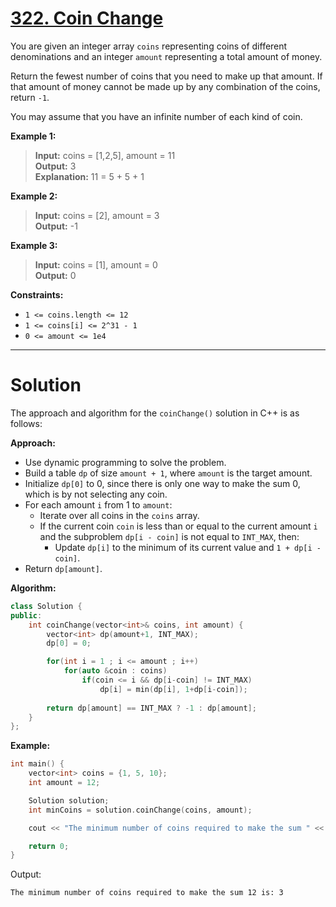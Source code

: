 # [322. Coin Change](https://leetcode.com/problems/coin-change/)

You are given an integer array `coins` representing coins of different denominations and an integer `amount` representing a total amount of money.

Return the fewest number of coins that you need to make up that amount. If that amount of money cannot be made up by any combination of the coins, return `-1`.

You may assume that you have an infinite number of each kind of coin.

**Example 1:**

>**Input:** coins = [1,2,5], amount = 11<br>
**Output:** 3<br>
**Explanation:** 11 = 5 + 5 + 1

**Example 2:**

>**Input:** coins = [2], amount = 3<br>
**Output:** -1

**Example 3:**

>**Input:** coins = [1], amount = 0<br>
**Output:** 0 

**Constraints:**

- `1 <= coins.length <= 12`
- `1 <= coins[i] <= 2^31 - 1`
- `0 <= amount <= 1e4`
---
# Solution

The approach and algorithm for the `coinChange()` solution in C++ is as follows:

**Approach:**

* Use dynamic programming to solve the problem.
* Build a table `dp` of size `amount + 1`, where `amount` is the target amount.
* Initialize `dp[0]` to 0, since there is only one way to make the sum 0, which is by not selecting any coin.
* For each amount `i` from 1 to `amount`:
    * Iterate over all coins in the `coins` array.
    * If the current coin `coin` is less than or equal to the current amount `i` and the subproblem `dp[i - coin]` is not equal to `INT_MAX`, then:
        * Update `dp[i]` to the minimum of its current value and `1 + dp[i - coin]`.
* Return `dp[amount]`.

**Algorithm:**

```c++
class Solution {
public:
    int coinChange(vector<int>& coins, int amount) {
        vector<int> dp(amount+1, INT_MAX);
        dp[0] = 0;

        for(int i = 1 ; i <= amount ; i++)
            for(auto &coin : coins)
                if(coin <= i && dp[i-coin] != INT_MAX)
                    dp[i] = min(dp[i], 1+dp[i-coin]);
        
        return dp[amount] == INT_MAX ? -1 : dp[amount];   
    }
};
```

**Example:**

```c++
int main() {
    vector<int> coins = {1, 5, 10};
    int amount = 12;

    Solution solution;
    int minCoins = solution.coinChange(coins, amount);

    cout << "The minimum number of coins required to make the sum " << amount << " is: " << minCoins << endl;

    return 0;
}
```

Output:

```
The minimum number of coins required to make the sum 12 is: 3
```